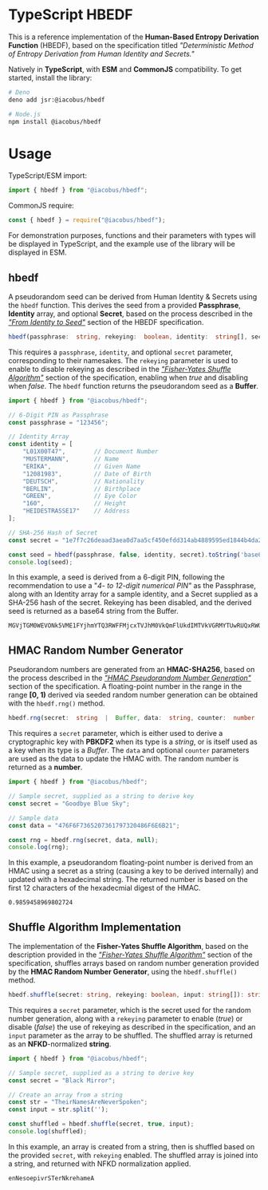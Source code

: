 # TypeScript HBEDF
This is a reference implementation of the **Human-Based Entropy Derivation Function** (HBEDF), based on the specification titled *"Deterministic Method of Entropy Derivation from Human Identity and Secrets."*

Natively in **TypeScript**, with **ESM** and **CommonJS** compatibility. To get started, install the library:
```bash
# Deno
deno add jsr:@iacobus/hbedf

# Node.js
npm install @iacobus/hbedf
```

# Usage
TypeScript/ESM import:
```ts
import { hbedf } from "@iacobus/hbedf";
```

CommonJS require:
```js
const { hbedf } = require("@iacobus/hbedf");
```
For demonstration purposes, functions and their parameters with types will be displayed in TypeScript, and the example use of the library will be displayed in ESM.

## hbedf
A pseudorandom seed can be derived from Human Identity & Secrets using the `hbedf` function. This derives the seed from a provided **Passphrase**, **Identity** array, and optional **Secret**, based on the process described in the [*"From Identity to Seed"*](https://gist.github.com/jacobhaap/e8305533628be06fc09754d41a17ee5b#from-identity-to-seed) section of the HBEDF specification.
```ts
hbedf(passphrase:  string, rekeying:  boolean, identity:  string[], secret:  string  |  null): Buffer {};
```
This requires a `passphrase`, `identity`, and optional `secret` parameter, corresponding to their namesakes. The `rekeying` parameter is used to enable to disable rekeying as described in the [*"Fisher-Yates Shuffle Algorithm"*](https://gist.github.com/jacobhaap/e8305533628be06fc09754d41a17ee5b#fisher-yates-shuffle-algorithm) section of the specification, enabling when *true* and disabling when *false*. The `hbedf` function returns the pseudorandom seed as a **Buffer**.
```js
import { hbedf } from "@iacobus/hbedf";

// 6-Digit PIN as Passphrase
const passphrase = "123456";

// Identity Array
const identity = [
    "L01X00T47",        // Document Number
    "MUSTERMANN",       // Name
    "ERIKA",            // Given Name
    "12081983",         // Date of Birth
    "DEUTSCH",          // Nationality
    "BERLIN",           // Birthplace
    "GREEN",            // Eye Color
    "160",              // Height
    "HEIDESTRASSE17"    // Address
];

// SHA-256 Hash of Secret
const secret = "1e7f7c26deaad3aea0d7aa5cf450efdd314ab4889595ed1844b4da23a855ee7c";

const seed = hbedf(passphrase, false, identity, secret).toString('base64');
console.log(seed);

```

In this example, a seed is derived from a 6-digit PIN, following the recommendation to use a "*4- to 12-digit numerical PIN"* as the Passphrase, along with an Identity array for a sample identity, and a Secret supplied as a SHA-256 hash of the secret. Rekeying has been disabled, and the derived seed is returned as a base64 string from the Buffer.
```
MGVjTGM0WEVONk5VME1FYjhmYTQ3RWFFMjcxTVJhM0VkQmFlUkdIMTVkVGRMYTUwRUQxRWQ1ZlNBYlM0QWVTNVM5QUVDNjRmOEROMzFhM2U1VVNSYTNFMU5lMTE3NUkwS0g0SWRSMWVkMjgyVGFSYTQ4NzBkN0lUZTljVDAwODc5ODQ2NjY4MDk=
```

## HMAC Random Number Generator
Pseudorandom numbers are generated from an **HMAC-SHA256**, based on the process described in the [*"HMAC Pseudorandom Number Generation"*](https://gist.github.com/jacobhaap/e8305533628be06fc09754d41a17ee5b#hmac-pseudorandom-number-generation) section of the specification. A floating-point number in the range in the range **[0, 1)** derived via seeded random number generation can be obtained with the `hbedf.rng()` method.
```ts
hbedf.rng(secret:  string  |  Buffer, data:  string, counter:  number  |  null): number {};
```
This requires a `secret` parameter, which is either used to derive a cryptographic key with **PBKDF2** when its type is a *string*, or is itself used as a key when its type is a *Buffer*. The `data` and optional `counter` parameters are used as the data to update the HMAC with. The random number is returned as a **number**.
```js
import { hbedf } from "@iacobus/hbedf";

// Sample secret, supplied as a string to derive key
const secret = "Goodbye Blue Sky";

// Sample data
const data = "476F6F7365207361797320486F6E6B21";

const rng = hbedf.rng(secret, data, null);
console.log(rng);

```

In this example, a pseudorandom floating-point number is derived from an HMAC using a secret as a string (causing a key to be derived internally) and updated with a hexadecimal string. The returned number is based on the first 12 characters of the hexadecmial digest of the HMAC.
```
0.9859458969802724
```

## Shuffle Algorithm Implementation
The implementation of the **Fisher-Yates Shuffle Algorithm**, based on the description provided in the [*"Fisher-Yates Shuffle Algorithm"*](https://gist.github.com/jacobhaap/e8305533628be06fc09754d41a17ee5b#fisher-yates-shuffle-algorithm) section of the specification, shuffles arrays based on random number generation provided by the **HMAC Random Number Generator**, using the `hbedf.shuffle()` method.
```ts
hbedf.shuffle(secret: string, rekeying: boolean, input: string[]): string {};
```
This requires a `secret` parameter, which is the secret used for the random number generation, along with a `rekeying` parameter to enable (*true*) or disable (*false*) the use of rekeying as described in the specification, and an `input` parameter as the array to be shuffled. The shuffled array is returned as an **NFKD**-normalized **string**.
```js
import { hbedf } from "@iacobus/hbedf";

// Sample secret, supplied as a string to derive key
const secret = "Black Mirror";

// Create an array from a string
const str = "TheirNamesAreNeverSpoken";
const input = str.split('');

const shuffled = hbedf.shuffle(secret, true, input);
console.log(shuffled);

```

In this example, an array is created from a string, then is shuffled based on the provided `secret`, with `rekeying` enabled. The shuffled array is joined into a string, and returned with NFKD normalization applied.
```
enNesoepivrSTerNkrehameA
```
